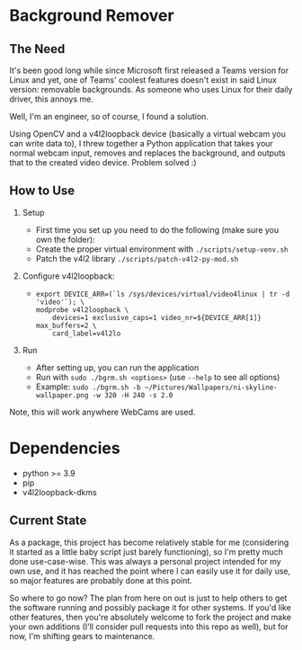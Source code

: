 # Background Remover

## The Need

It's been good long while since Microsoft first released a Teams version for Linux and yet, one of Teams' coolest features doesn't exist in said Linux version: removable backgrounds. As someone who uses Linux for their daily driver, this annoys me.

Well, I'm an engineer, so of course, I found a solution.

Using OpenCV and a v4l2loopback device (basically a virtual webcam you can write data to), I threw together a Python application that takes your normal webcam input, removes and replaces the background, and outputs that to the created video device. Problem solved :)

## How to Use

1. Setup
   - First time you set up you need to do the following (make sure you own the folder):
   - Create the proper virtual environment with `./scripts/setup-venv.sh`
   - Patch the v4l2 library `./scripts/patch-v4l2-py-mod.sh`

2. Configure v4l2loopback:
    - ```
      export DEVICE_ARR=(`ls /sys/devices/virtual/video4linux | tr -d 'video'`); \
      modprobe v4l2loopback \
          devices=1 exclusive_caps=1 video_nr=${DEVICE_ARR[1]} max_buffers=2 \
          card_label=v4l2lo
      ```

3. Run
   - After setting up, you can run the application
   - Run with `sudo ./bgrm.sh <options>` (use `--help` to see all options)
   - Example: `sudo ./bgrm.sh -b ~/Pictures/Wallpapers/ni-skyline-wallpaper.png -w 320 -H 240 -s 2.0`

Note, this will work anywhere WebCams are used.

# Dependencies

 - python >= 3.9
 - pip
 - v4l2loopback-dkms

## Current State

As a package, this project has become relatively stable for me (considering it started as a little baby script just barely functioning), so I'm pretty much done use-case-wise. This was always a personal project intended for my own use, and it has reached the point where I can easily use it for daily use, so major features are probably done at this point.

So where to go now? The plan from here on out is just to help others to get the software running and possibly package it for other systems. If you'd like other features, then you're absolutely welcome to fork the project and make your own additions (I'll consider pull requests into this repo as well), but for now, I'm shifting gears to maintenance.

